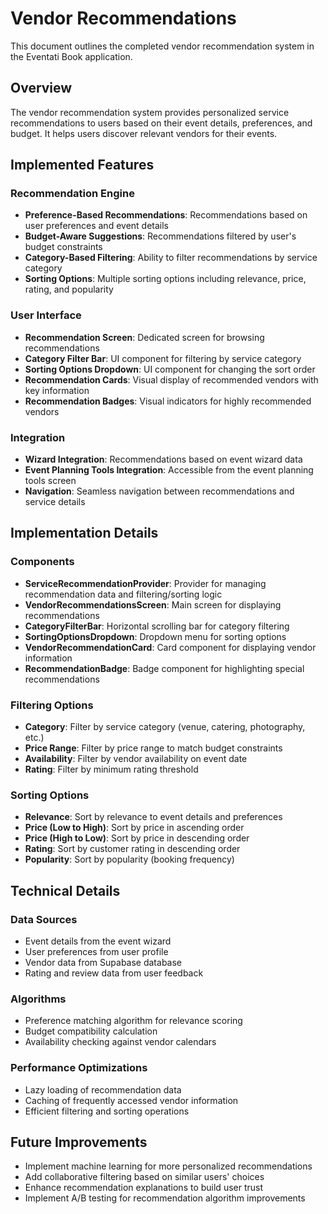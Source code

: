 # Vendor Recommendations

This document outlines the completed vendor recommendation system in the Eventati Book application.

## Overview

The vendor recommendation system provides personalized service recommendations to users based on their event details, preferences, and budget. It helps users discover relevant vendors for their events.

## Implemented Features

### Recommendation Engine

- **Preference-Based Recommendations**: Recommendations based on user preferences and event details
- **Budget-Aware Suggestions**: Recommendations filtered by user's budget constraints
- **Category-Based Filtering**: Ability to filter recommendations by service category
- **Sorting Options**: Multiple sorting options including relevance, price, rating, and popularity

### User Interface

- **Recommendation Screen**: Dedicated screen for browsing recommendations
- **Category Filter Bar**: UI component for filtering by service category
- **Sorting Options Dropdown**: UI component for changing the sort order
- **Recommendation Cards**: Visual display of recommended vendors with key information
- **Recommendation Badges**: Visual indicators for highly recommended vendors

### Integration

- **Wizard Integration**: Recommendations based on event wizard data
- **Event Planning Tools Integration**: Accessible from the event planning tools screen
- **Navigation**: Seamless navigation between recommendations and service details

## Implementation Details

### Components

- **ServiceRecommendationProvider**: Provider for managing recommendation data and filtering/sorting logic
- **VendorRecommendationsScreen**: Main screen for displaying recommendations
- **CategoryFilterBar**: Horizontal scrolling bar for category filtering
- **SortingOptionsDropdown**: Dropdown menu for sorting options
- **VendorRecommendationCard**: Card component for displaying vendor information
- **RecommendationBadge**: Badge component for highlighting special recommendations

### Filtering Options

- **Category**: Filter by service category (venue, catering, photography, etc.)
- **Price Range**: Filter by price range to match budget constraints
- **Availability**: Filter by vendor availability on event date
- **Rating**: Filter by minimum rating threshold

### Sorting Options

- **Relevance**: Sort by relevance to event details and preferences
- **Price (Low to High)**: Sort by price in ascending order
- **Price (High to Low)**: Sort by price in descending order
- **Rating**: Sort by customer rating in descending order
- **Popularity**: Sort by popularity (booking frequency)

## Technical Details

### Data Sources

- Event details from the event wizard
- User preferences from user profile
- Vendor data from Supabase database
- Rating and review data from user feedback

### Algorithms

- Preference matching algorithm for relevance scoring
- Budget compatibility calculation
- Availability checking against vendor calendars

### Performance Optimizations

- Lazy loading of recommendation data
- Caching of frequently accessed vendor information
- Efficient filtering and sorting operations

## Future Improvements

- Implement machine learning for more personalized recommendations
- Add collaborative filtering based on similar users' choices
- Enhance recommendation explanations to build user trust
- Implement A/B testing for recommendation algorithm improvements
